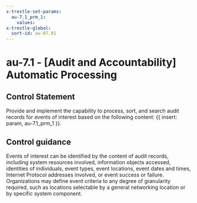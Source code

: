 ```yaml
---
x-trestle-set-params:
  au-7.1_prm_1:
    values:
x-trestle-global:
  sort-id: au-07.01
---
```


# au-7.1 - \[Audit and Accountability\] Automatic Processing

## Control Statement

Provide and implement the capability to process, sort, and search audit records for events of interest based on the following content: {{ insert: param, au-7.1_prm_1 }}.

## Control guidance

Events of interest can be identified by the content of audit records, including system resources involved, information objects accessed, identities of individuals, event types, event locations, event dates and times, Internet Protocol addresses involved, or event success or failure. Organizations may define event criteria to any degree of granularity required, such as locations selectable by a general networking location or by specific system component.
